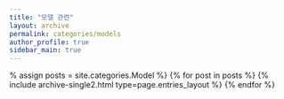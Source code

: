 ```yaml
---
title: "모델 관련"
layout: archive
permalink: categories/models
author_profile: true
sidebar_main: true
---
```


% assign posts = site.categories.Model %}
{% for post in posts %} {% include archive-single2.html type=page.entries_layout %} {% endfor %}